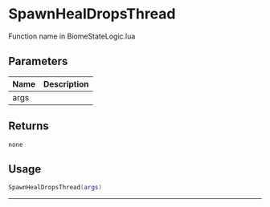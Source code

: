 # SpawnHealDropsThread

Function name in BiomeStateLogic.lua

## Parameters

| Name | Description |
| ---- | ----------- |
| args |             |

## Returns

`none`

## Usage

```lua
SpawnHealDropsThread(args)
```

---
